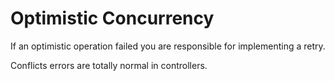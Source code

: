 # Optimistic Concurrency

If an optimistic operation failed you are responsible for implementing a retry.

Conflicts errors are totally normal in controllers.

